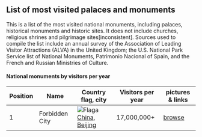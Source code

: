 ## List of most visited palaces and monuments

This is a list of the most visited national monuments, including palaces, historical monuments and historic sites. It does not include churches, religious shrines and pilgrimage sites[inconsistent]. Sources used to compile the list include an annual survey of the Association of Leading Visitor Attractions (ALVA) in the United Kingdom; the U.S. National Park Service list of National Monuments, Patrimonio Nacional of Spain, and the French and Russian Ministries of Culture.


 #### National monuments by visitors per year

| Position |Name | Country flag, city | Visitors per year | pictures & links |
| --- | --- | --- | --- | --- |
| 1 | Forbidden City | ![Flaga](https://upload.wikimedia.org/wikipedia/commons/thumb/f/fa/Flag_of_the_People%27s_Republic_of_China.svg/23px-Flag_of_the_People%27s_Republic_of_China.svg.png) [China](https://en.wikipedia.org/wiki/China), [Beijing](https://en.wikipedia.org/wiki/Beijing) | 17,000,000+ | [browse](subpage1.md) |